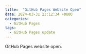 ```yaml
---
title:  "GitHub Pages Website Open"
date: 2024-03-31 23:12:34 +0800
categories: 
  - GitHub Pages
tags:
  - GitHub Pages update
---
```


GitHub Pages website open.
